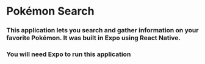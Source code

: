 # Pokémon Search
### This application lets you search and gather information on your favorite Pokémon. It was built in Expo using React Native.
### You will need Expo to run this application 
 
